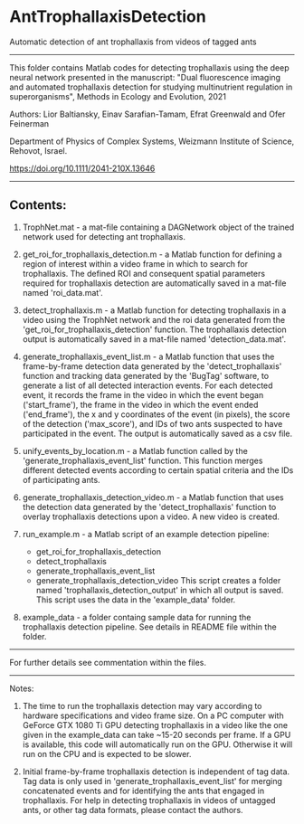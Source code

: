# AntTrophallaxisDetection
Automatic detection of ant trophallaxis from videos of tagged ants

---------

This folder contains Matlab codes for detecting trophallaxis using the deep neural network presented in the manuscript:
"Dual fluorescence imaging and automated trophallaxis detection for studying multinutrient regulation in superorganisms", Methods in Ecology and Evolution, 2021

Authors: Lior Baltiansky, Einav Sarafian-Tamam, Efrat Greenwald and Ofer Feinerman

Department of Physics of Complex Systems, Weizmann Institute of Science, Rehovot, Israel.

https://doi.org/10.1111/2041-210X.13646

---------
Contents:
---------

1. TrophNet.mat - a mat-file containing a DAGNetwork object of the trained network used for detecting ant trophallaxis.


2. get_roi_for_trophallaxis_detection.m - a Matlab function for defining a region of interest within a video frame in which to search for trophallaxis. The defined ROI and consequent spatial parameters required for trophallaxis detection are automatically saved in a mat-file named 'roi_data.mat'.


3. detect_trophallaxis.m - a Matlab function for detecting trophallaxis in a video using the TrophNet network and the roi data generated from the 'get_roi_for_trophallaxis_detection' function. The trophallaxis detection output is automatically saved in a mat-file named 'detection_data.mat'.


4. generate_trophallaxis_event_list.m - a Matlab function that uses the frame-by-frame detection data generated by the 'detect_trophallaxis' function and tracking data generated by the 'BugTag' software, to generate a list of all detected interaction events. For each detected event, it records the frame in the video in which the event began ('start_frame'), the frame in the video in which the event ended ('end_frame'), the x and y coordinates of the event (in pixels), the score of the detection ('max_score'), and IDs of two ants suspected to have participated in the event. The output is automatically saved as a csv file.


5. unify_events_by_location.m - a Matlab function called by the 'generate_trophallaxis_event_list' function. This function merges different detected events according to certain spatial criteria and the IDs of participating ants.


6. generate_trophallaxis_detection_video.m - a Matlab function that uses the detection data generated by the 'detect_trophallaxis' function to overlay trophallaxis detections upon a video. A new video is created.


7. run_example.m - a Matlab script of an example detection pipeline:
	- get_roi_for_trophallaxis_detection
	- detect_trophallaxis
	- generate_trophallaxis_event_list
	- generate_trophallaxis_detection_video
This script creates a folder named 'trophallaxis_detection_output' in which all output is saved.
This script uses the data in the 'example_data' folder.


8. example_data - a folder containg sample data for running the trophallaxis detection pipeline. See details in README file within the folder.


------------------------------------------------------
For further details see commentation within the files.

------------------------------------------------------

Notes:

1. The time to run the trophallaxis detection may vary according to hardware specifications and video frame size. On a PC computer with GeForce GTX 1080 Ti GPU detecting trophallaxis in a video like the one given in the example_data can take ~15-20 seconds per frame. If a GPU is available, this code will automatically run on the GPU. Otherwise it will run on the CPU and is expected to be slower.

2. Initial frame-by-frame trophallaxis detection is independent of tag data. Tag data is only used in 'generate_trophallaxis_event_list' for merging concatenated events and for identifying the ants that engaged in trophallaxis. For help in detecting trophallaxis in videos of untagged ants, or other tag data formats, please contact the authors.
